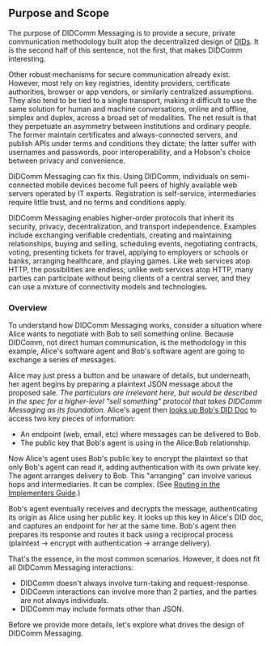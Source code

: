 ## Purpose and Scope

The purpose of DIDComm Messaging is to provide a secure, private communication methodology built atop the decentralized design of [DIDs](https://www.w3.org/TR/did-core/). It is the second half of this sentence, not the first, that makes DIDComm interesting.

Other robust mechanisms for secure communication already exist. However, most rely on key registries, identity providers, certificate authorities, browser or app vendors, or similarly centralized assumptions. They also tend to be tied to a single transport, making it difficult to use the same solution for human and machine conversations, online and offline, simplex and duplex, across a broad set of modalities. The net result is that they perpetuate an asymmetry between institutions and ordinary people. The former maintain certificates and always-connected servers, and publish APIs under terms and conditions they dictate; the latter suffer with usernames and passwords, poor interoperability, and a Hobson's choice between privacy and convenience.

DIDComm Messaging can fix this. Using DIDComm, individuals on semi-connected mobile devices become full peers of highly available web servers operated by IT experts. Registration is self-service, intermediaries require little trust, and no terms and conditions apply.

DIDComm Messaging enables higher-order protocols that inherit its security, privacy, decentralization, and transport independence. Examples include exchanging verifiable credentials, creating and maintaining relationships, buying and selling, scheduling events, negotiating contracts, voting, presenting tickets for travel, applying to employers or schools or banks, arranging healthcare, and playing games. Like web services atop HTTP, the possibilities are endless; unlike web services atop HTTP, many parties can participate without being clients of a central server, and they can use a mixture of connectivity models and technologies.

### Overview

To understand how DIDComm Messaging works, consider a situation where Alice wants to negotiate with Bob to sell something online. Because DIDComm, not direct human communication, is the methodology in this example, Alice's software agent and Bob's software agent are going to exchange a series of messages.

Alice may just press a button and be unaware of details, but underneath, her agent begins by preparing a plaintext JSON message about the proposed sale. *The particulars are irrelevant here, but would be described in the spec for a higher-level "sell something" protocol that takes DIDComm Messaging as its foundation.* Alice's agent then [looks up Bob's DID Doc](https://www.w3.org/TR/did-core/#resolution) to access two key pieces of information:

- An endpoint (web, email, etc) where messages can be delivered to Bob.
- The public key that Bob's agent is using in the Alice:Bob relationship.

Now Alice's agent uses Bob's public key to encrypt the plaintext so that only Bob's agent can read it, adding authentication with its own private key. The agent arranges delivery to Bob. This "arranging" can involve various hops and intermediaries. It can be complex. (See [Routing in the Implementers Guide](https://identity.foundation/didcomm-messaging/guide/#routing).)

Bob's agent eventually receives and decrypts the message, authenticating its origin as Alice using her public key. It looks up this key in Alice's DID doc, and captures an endpoint for her at the same time. Bob's agent then prepares its response and routes it back using a reciprocal process (plaintext &#x2192; encrypt with authentication &#x2192; arrange delivery).

That's the essence, in the most common scenarios. However, it does not fit all DIDComm Messaging interactions:

- DIDComm doesn't always involve turn-taking and request-response.
- DIDComm interactions can involve more than 2 parties, and the parties are not always individuals.
- DIDComm may include formats other than JSON.

Before we provide more details, let's explore what drives the design of DIDComm Messaging.
